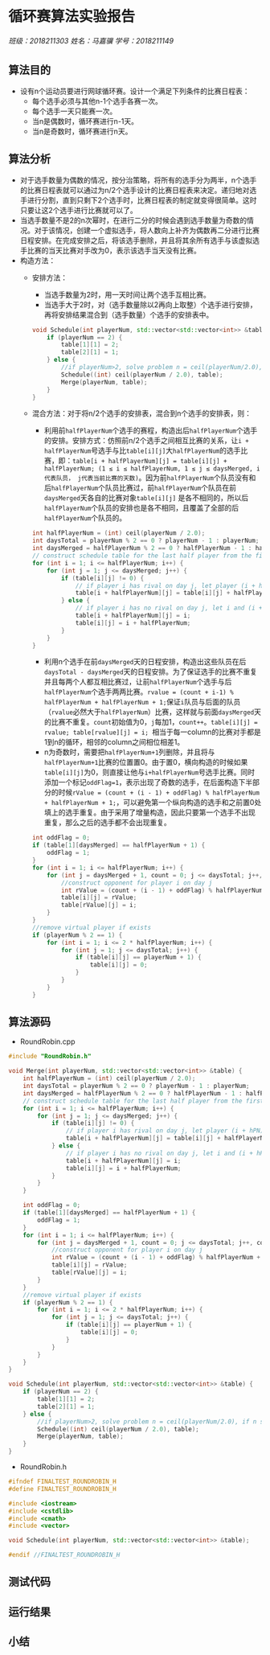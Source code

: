 # 循环赛算法实验报告

###### 班级：2018211303	姓名：马嘉骥	学号：2018211149

## 算法目的

* 设有n个运动员要进行网球循环赛。设计一个满足下列条件的比赛日程表：
	* 每个选手必须与其他n-1个选手各赛一次。
	* 每个选手一天只能赛一次。
	* 当n是偶数时，循环赛进行n-1天。
	* 当n是奇数时，循环赛进行n天。

## 算法分析

* 对于选手数量为偶数的情况，按分治策略，将所有的选手分为两半，n个选手的比赛日程表就可以通过为n/2个选手设计的比赛日程表来决定。递归地对选手进行分割，直到只剩下2个选手时，比赛日程表的制定就变得很简单。这时只要让这2个选手进行比赛就可以了。
* 当选手数量不是2的n次幂时，在进行二分的时候会遇到选手数量为奇数的情况。对于该情况，创建一个虚拟选手，将人数向上补齐为偶数再二分进行比赛日程安排。在完成安排之后，将该选手删除，并且将其余所有选手与该虚拟选手比赛的当天比赛对手改为0，表示该选手当天没有比赛。
* 构造方法：
  * 安排方法：
  	* 当选手数量为2时，用一天时间让两个选手互相比赛。
  	* 当选手大于2时，对（选手数量除以2再向上取整）个选手进行安排，再将安排结果混合到（选手数量）个选手的安排表中。
  	
  	```c++
  	void Schedule(int playerNum, std::vector<std::vector<int>> &table) {
  	    if (playerNum == 2) {
  	        table[1][1] = 2;
  	        table[2][1] = 1;
  	    } else {
  	        //if playerNum>2, solve problem n = ceil(playerNum/2.0), if n still>2, continue splitting until n == 2
  	        Schedule((int) ceil(playerNum / 2.0), table);
  	        Merge(playerNum, table);
  	    }
  	}
  	```
  	
  * 混合方法：对于将n/2个选手的安排表，混合到n个选手的安排表，则：
    * 利用前`halfPlayerNum`个选手的赛程，构造出后`halfPlayerNum`个选手的安排。安排方式：仿照前n/2个选手之间相互比赛的关系，让`i + halfPlayerNum`号选手与比`table[i][j]`大`halfPlayerNum`的选手比赛，即：`table[i + halfPlayerNum][j] = table[i][j] + halfPlayerNum; (1 ≤ i ≤ halfPlayerNum, 1 ≤ j ≤ daysMerged, i代表队员， j代表当前比赛的天数)`。因为前`halfPlayerNum`个队员没有和后`halfPlayerNum`个队员比赛过，前`halfPlayerNum`个队员在前`daysMerged`天各自的比赛对象`table[i][j]` 是各不相同的，所以后`halfPlayerNum`个队员的安排也是各不相同，且覆盖了全部的后`halfPlayerNum`个队员的。

    ```c++
    int halfPlayerNum = (int) ceil(playerNum / 2.0);
    int daysTotal = playerNum % 2 == 0 ? playerNum - 1 : playerNum;
    int daysMerged = halfPlayerNum % 2 == 0 ? halfPlayerNum - 1 : halfPlayerNum;
    // construct schedule table for the last half player from the first day to daysMerged st day
    for (int i = 1; i <= halfPlayerNum; i++) {
        for (int j = 1; j <= daysMerged; j++) {
            if (table[i][j] != 0) {
                // if player i has rival on day j, let player (i + hPN) play with (i's rival number + hPN)th player
                table[i + halfPlayerNum][j] = table[i][j] + halfPlayerNum;
            } else {
                // if player i has no rival on day j, let i and (i + hPN) be rivals
                table[i + halfPlayerNum][j] = i;
                table[i][j] = i + halfPlayerNum;
            }
        }
    }
    ```

    * 利用n个选手在前`daysMerged`天的日程安排，构造出这些队员在后`daysTotal - daysMerged`天的日程安排。为了保证选手的比赛不重复并且每两个人都互相比赛过，让前`halfPlayerNum`个选手与后`halfPlayerNum`个选手两两比赛。`rvalue = (count + i-1) % halfPlayerNum + halfPlayerNum + 1;`保证`i`队员与后面的队员（`rvalue`必然大于`halfPlayerNum`）比赛，这样就与前面`daysMerged`天的比赛不重复。`count`初始值为0，`j`每加1，`count++`。`table[i][j] = rvalue; table[rvalue][j] = i; `相当于每一column的比赛对手都是1到n的循环，相邻的column之间相位相差1。
    * n为奇数时，需要把`halfPlayerNum+1`列删除，并且将与`halfPlayerNum+1`比赛的位置置0。由于置0，横向构造的时候如果`table[i][j]`为0，则直接让他与`i+halfPlayerNum`号选手比赛。同时添加一个标记`oddFlag=1`，表示出现了奇数的选手，在后面构造下半部分的时候`rValue = (count + (i - 1) + oddFlag) % halfPlayerNum + halfPlayerNum + 1;`，可以避免第一个纵向构造的选手和之前置0处填上的选手重复。由于采用了增量构造，因此只要第一个选手不出现重复，那么之后的选手都不会出现重复。

    ```c++
    int oddFlag = 0;
    if (table[1][daysMerged] == halfPlayerNum + 1) {
        oddFlag = 1;
    }
    for (int i = 1; i <= halfPlayerNum; i++) {
        for (int j = daysMerged + 1, count = 0; j <= daysTotal; j++, count++) {
            //construct opponent for player i on day j
            int rValue = (count + (i - 1) + oddFlag) % halfPlayerNum + halfPlayerNum + 1;
            table[i][j] = rValue;
            table[rValue][j] = i;
        }
    }
    //remove virtual player if exists
    if (playerNum % 2 == 1) {
        for (int i = 1; i <= 2 * halfPlayerNum; i++) {
            for (int j = 1; j <= daysTotal; j++) {
                if (table[i][j] == playerNum + 1) {
                    table[i][j] = 0;
                }
            }
        }
    }
    ```

## 算法源码

* RoundRobin.cpp

```c++
#include "RoundRobin.h"

void Merge(int playerNum, std::vector<std::vector<int>> &table) {
    int halfPlayerNum = (int) ceil(playerNum / 2.0);
    int daysTotal = playerNum % 2 == 0 ? playerNum - 1 : playerNum;
    int daysMerged = halfPlayerNum % 2 == 0 ? halfPlayerNum - 1 : halfPlayerNum;
    // construct schedule table for the last half player from the first day to daysMerged st day
    for (int i = 1; i <= halfPlayerNum; i++) {
        for (int j = 1; j <= daysMerged; j++) {
            if (table[i][j] != 0) {
                // if player i has rival on day j, let player (i + hPN) play with (i's rival number + hPN)th player
                table[i + halfPlayerNum][j] = table[i][j] + halfPlayerNum;
            } else {
                // if player i has no rival on day j, let i and (i + hPN) be rivals
                table[i + halfPlayerNum][j] = i;
                table[i][j] = i + halfPlayerNum;
            }
        }
    }

    int oddFlag = 0;
    if (table[1][daysMerged] == halfPlayerNum + 1) {
        oddFlag = 1;
    }
    for (int i = 1; i <= halfPlayerNum; i++) {
        for (int j = daysMerged + 1, count = 0; j <= daysTotal; j++, count++) {
            //construct opponent for player i on day j
            int rValue = (count + (i - 1) + oddFlag) % halfPlayerNum + halfPlayerNum + 1;
            table[i][j] = rValue;
            table[rValue][j] = i;
        }
    }
    //remove virtual player if exists
    if (playerNum % 2 == 1) {
        for (int i = 1; i <= 2 * halfPlayerNum; i++) {
            for (int j = 1; j <= daysTotal; j++) {
                if (table[i][j] == playerNum + 1) {
                    table[i][j] = 0;
                }
            }
        }
    }
}

void Schedule(int playerNum, std::vector<std::vector<int>> &table) {
    if (playerNum == 2) {
        table[1][1] = 2;
        table[2][1] = 1;
    } else {
        //if playerNum>2, solve problem n = ceil(playerNum/2.0), if n still>2, continue splitting until n == 2
        Schedule((int) ceil(playerNum / 2.0), table);
        Merge(playerNum, table);
    }
}
```

* RoundRobin.h

```c++
#ifndef FINALTEST_ROUNDROBIN_H
#define FINALTEST_ROUNDROBIN_H

#include <iostream>
#include <cstdlib>
#include <cmath>
#include <vector>

void Schedule(int playerNum, std::vector<std::vector<int>> &table);

#endif //FINALTEST_ROUNDROBIN_H
```

## 测试代码

## 运行结果

## 小结